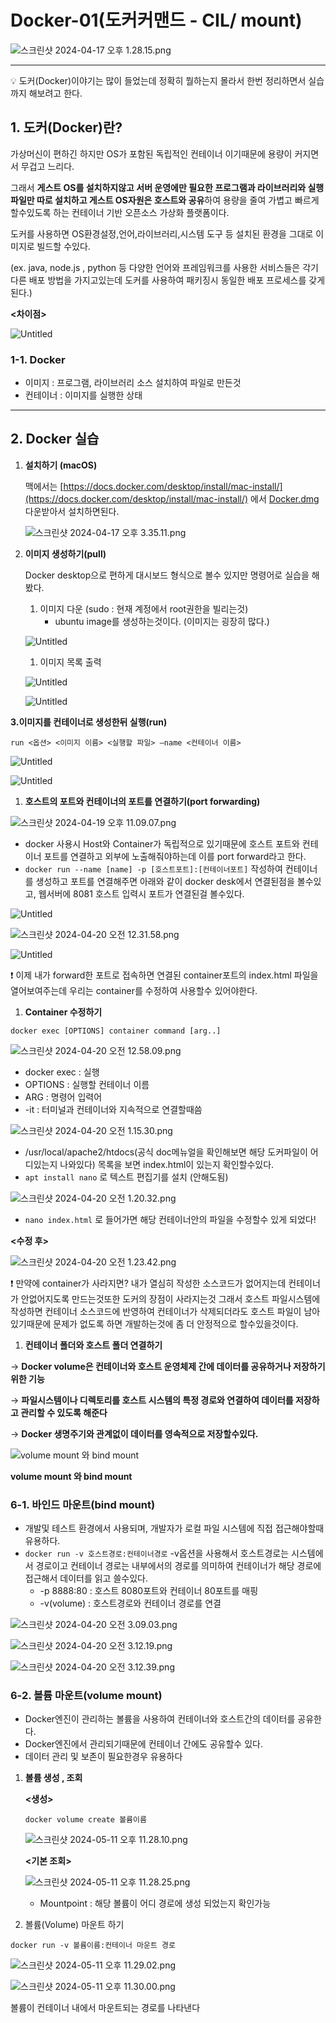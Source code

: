 # Docker-01(도커커맨드 - CIL/ mount)

![스크린샷 2024-04-17 오후 1.28.15.png](./images/(%E1%84%83%E1%85%A9%E1%84%8F%E1%85%A5%E1%84%8F%E1%85%A5%E1%84%86%E1%85%A2%E1%86%AB%E1%84%83%E1%85%B3%20-%20CIL%20mount)%202f46b706975544c5a6fc632f83706a77/%25E1%2584%2589%25E1%2585%25B3%25E1%2584%258F%25E1%2585%25B3%25E1%2584%2585%25E1%2585%25B5%25E1%2586%25AB%25E1%2584%2589%25E1%2585%25A3%25E1%2586%25BA_2024-04-17_%25E1%2584%258B%25E1%2585%25A9%25E1%2584%2592%25E1%2585%25AE_1.28.15.png)

---

<aside>
💡 도커(Docker)이야기는 많이 들었는데 정확히 뭘하는지 몰라서 한번 정리하면서 실습까지 해보려고 한다.

</aside>

## 1. 도커(Docker)란?

가상머신이 편하긴 하지만 OS가 포함된 독립적인 컨테이너 이기때문에 용량이 커지면서 무겁고 느리다.

그래서 **게스트 OS를 설치하지않고 서버 운영에만 필요한 프로그램과 라이브러리와 실행파일만 따로 설치하고 게스트 OS자원은 호스트와 공유**하여 용량을 줄여 가볍고 빠르게 할수있도록 하는 컨테이너 기반 오픈소스 가상화 플랫폼이다.

도커를 사용하면 OS환경설정,언어,라이브러리,시스템 도구 등 설치된 환경을 그대로 이미지로 빌드할 수있다.

(ex. java, node.js , python 등 다양한 언어와 프레임워크를 사용한 서비스들은 각기 다른 배포 방법을 가지고있는데 도커를 사용하여 패키징시 동일한 배포 프로세스를 갖게된다.)

**<차이점>**

![Untitled](Docker-01(%E1%84%83%E1%85%A9%E1%84%8F%E1%85%A5%E1%84%8F%E1%85%A5%E1%84%86%E1%85%A2%E1%86%AB%E1%84%83%E1%85%B3%20-%20CIL%20mount)%202f46b706975544c5a6fc632f83706a77/Untitled.png)

### 1-1. Docker

- 이미지 : 프로그램, 라이브러리 소스 설치하여 파일로 만든것
- 컨테이너 : 이미지를 실행한 상태

---

## 2. Docker 실습

1. **설치하기 (macOS)**
    
    맥에서는 [https://docs.docker.com/desktop/install/mac-install/](https://docs.docker.com/desktop/install/mac-install/) 에서 [Docker.dm](http://docker.dm/)g 다운받아서 설치하면된다.
    
    ![스크린샷 2024-04-17 오후 3.35.11.png](Docker-01(%E1%84%83%E1%85%A9%E1%84%8F%E1%85%A5%E1%84%8F%E1%85%A5%E1%84%86%E1%85%A2%E1%86%AB%E1%84%83%E1%85%B3%20-%20CIL%20mount)%202f46b706975544c5a6fc632f83706a77/%25E1%2584%2589%25E1%2585%25B3%25E1%2584%258F%25E1%2585%25B3%25E1%2584%2585%25E1%2585%25B5%25E1%2586%25AB%25E1%2584%2589%25E1%2585%25A3%25E1%2586%25BA_2024-04-17_%25E1%2584%258B%25E1%2585%25A9%25E1%2584%2592%25E1%2585%25AE_3.35.11.png)
    
2. **이미지 생성하기(pull)**
    
    Docker desktop으로 편하게 대시보드 형식으로 볼수 있지만 명령어로 실습을 해봤다.
    
    1. 이미지 다운 (sudo : 현재 계정에서 root권한을 빌리는것)
        - ubuntu image를 생성하는것이다. (이미지는 굉장히 많다.)
    
    ![Untitled](Docker-01(%E1%84%83%E1%85%A9%E1%84%8F%E1%85%A5%E1%84%8F%E1%85%A5%E1%84%86%E1%85%A2%E1%86%AB%E1%84%83%E1%85%B3%20-%20CIL%20mount)%202f46b706975544c5a6fc632f83706a77/Untitled%201.png)
    
    1. 이미지 목록 출력
    
    ![Untitled](Docker-01(%E1%84%83%E1%85%A9%E1%84%8F%E1%85%A5%E1%84%8F%E1%85%A5%E1%84%86%E1%85%A2%E1%86%AB%E1%84%83%E1%85%B3%20-%20CIL%20mount)%202f46b706975544c5a6fc632f83706a77/Untitled%202.png)
    
    ![Untitled](Docker-01(%E1%84%83%E1%85%A9%E1%84%8F%E1%85%A5%E1%84%8F%E1%85%A5%E1%84%86%E1%85%A2%E1%86%AB%E1%84%83%E1%85%B3%20-%20CIL%20mount)%202f46b706975544c5a6fc632f83706a77/Untitled%203.png)
    

**3.이미지를 컨테이너로 생성한뒤 실행(run)**

`run <옵션> <이미지 이름> <실행할 파일> —name <컨테이너 이름>`

![Untitled](Docker-01(%E1%84%83%E1%85%A9%E1%84%8F%E1%85%A5%E1%84%8F%E1%85%A5%E1%84%86%E1%85%A2%E1%86%AB%E1%84%83%E1%85%B3%20-%20CIL%20mount)%202f46b706975544c5a6fc632f83706a77/Untitled%204.png)

![Untitled](Docker-01(%E1%84%83%E1%85%A9%E1%84%8F%E1%85%A5%E1%84%8F%E1%85%A5%E1%84%86%E1%85%A2%E1%86%AB%E1%84%83%E1%85%B3%20-%20CIL%20mount)%202f46b706975544c5a6fc632f83706a77/Untitled%205.png)

1. **호스트의 포트와 컨테이너의 포트를 연결하기(port forwarding)**

![스크린샷 2024-04-19 오후 11.09.07.png](Docker-01(%E1%84%83%E1%85%A9%E1%84%8F%E1%85%A5%E1%84%8F%E1%85%A5%E1%84%86%E1%85%A2%E1%86%AB%E1%84%83%E1%85%B3%20-%20CIL%20mount)%202f46b706975544c5a6fc632f83706a77/%25E1%2584%2589%25E1%2585%25B3%25E1%2584%258F%25E1%2585%25B3%25E1%2584%2585%25E1%2585%25B5%25E1%2586%25AB%25E1%2584%2589%25E1%2585%25A3%25E1%2586%25BA_2024-04-19_%25E1%2584%258B%25E1%2585%25A9%25E1%2584%2592%25E1%2585%25AE_11.09.07.png)

- docker 사용시 Host와 Container가 독립적으로 있기때문에 호스트 포트와 컨테이너 포트를 연결하고 외부에 노출해줘야하는데 이를 port forward라고 한다.
- `docker run --name [name] -p [호스트포트]:[컨테이너포트]` 작성하여 컨테이너를 생성하고 포트를 연결해주면 아래와 같이 docker desk에서 연결된점을 볼수있고, 웹서버에 8081 호스트 입력시 포트가 연결된걸 볼수있다.

![Untitled](Docker-01(%E1%84%83%E1%85%A9%E1%84%8F%E1%85%A5%E1%84%8F%E1%85%A5%E1%84%86%E1%85%A2%E1%86%AB%E1%84%83%E1%85%B3%20-%20CIL%20mount)%202f46b706975544c5a6fc632f83706a77/Untitled%206.png)

![스크린샷 2024-04-20 오전 12.31.58.png](Docker-01(%E1%84%83%E1%85%A9%E1%84%8F%E1%85%A5%E1%84%8F%E1%85%A5%E1%84%86%E1%85%A2%E1%86%AB%E1%84%83%E1%85%B3%20-%20CIL%20mount)%202f46b706975544c5a6fc632f83706a77/%25E1%2584%2589%25E1%2585%25B3%25E1%2584%258F%25E1%2585%25B3%25E1%2584%2585%25E1%2585%25B5%25E1%2586%25AB%25E1%2584%2589%25E1%2585%25A3%25E1%2586%25BA_2024-04-20_%25E1%2584%258B%25E1%2585%25A9%25E1%2584%258C%25E1%2585%25A5%25E1%2586%25AB_12.31.58.png)

![Untitled](Docker-01(%E1%84%83%E1%85%A9%E1%84%8F%E1%85%A5%E1%84%8F%E1%85%A5%E1%84%86%E1%85%A2%E1%86%AB%E1%84%83%E1%85%B3%20-%20CIL%20mount)%202f46b706975544c5a6fc632f83706a77/Untitled%207.png)

<aside>
❗ 이제 내가 forward한 포트로 접속하면 연결된 container포트의 index.html 파일을 열어보여주는데 우리는 container를 수정하여 사용할수 있어야한다.

</aside>

1. **Container 수정하기**

`docker exec [OPTIONS] container command [arg..]`  

![스크린샷 2024-04-20 오전 12.58.09.png](Docker-01(%E1%84%83%E1%85%A9%E1%84%8F%E1%85%A5%E1%84%8F%E1%85%A5%E1%84%86%E1%85%A2%E1%86%AB%E1%84%83%E1%85%B3%20-%20CIL%20mount)%202f46b706975544c5a6fc632f83706a77/%25E1%2584%2589%25E1%2585%25B3%25E1%2584%258F%25E1%2585%25B3%25E1%2584%2585%25E1%2585%25B5%25E1%2586%25AB%25E1%2584%2589%25E1%2585%25A3%25E1%2586%25BA_2024-04-20_%25E1%2584%258B%25E1%2585%25A9%25E1%2584%258C%25E1%2585%25A5%25E1%2586%25AB_12.58.09.png)

- docker exec : 실행
- OPTIONS : 실행할 컨테이너 이름
- ARG : 명령어 입력어
- -it : 터미널과 컨테이너와 지속적으로 연결할때씀

![스크린샷 2024-04-20 오전 1.15.30.png](Docker-01(%E1%84%83%E1%85%A9%E1%84%8F%E1%85%A5%E1%84%8F%E1%85%A5%E1%84%86%E1%85%A2%E1%86%AB%E1%84%83%E1%85%B3%20-%20CIL%20mount)%202f46b706975544c5a6fc632f83706a77/%25E1%2584%2589%25E1%2585%25B3%25E1%2584%258F%25E1%2585%25B3%25E1%2584%2585%25E1%2585%25B5%25E1%2586%25AB%25E1%2584%2589%25E1%2585%25A3%25E1%2586%25BA_2024-04-20_%25E1%2584%258B%25E1%2585%25A9%25E1%2584%258C%25E1%2585%25A5%25E1%2586%25AB_1.15.30.png)

- /usr/local/apache2/htdocs(공식 doc메뉴얼을 확인해보면 해당 도커파일이 어디있는지 나와있다) 목록을 보면 index.html이 있는지 확인할수있다.
- `apt install nano` 로 텍스트 편집기를 설치 (안해도됨)

![스크린샷 2024-04-20 오전 1.20.32.png](Docker-01(%E1%84%83%E1%85%A9%E1%84%8F%E1%85%A5%E1%84%8F%E1%85%A5%E1%84%86%E1%85%A2%E1%86%AB%E1%84%83%E1%85%B3%20-%20CIL%20mount)%202f46b706975544c5a6fc632f83706a77/%25E1%2584%2589%25E1%2585%25B3%25E1%2584%258F%25E1%2585%25B3%25E1%2584%2585%25E1%2585%25B5%25E1%2586%25AB%25E1%2584%2589%25E1%2585%25A3%25E1%2586%25BA_2024-04-20_%25E1%2584%258B%25E1%2585%25A9%25E1%2584%258C%25E1%2585%25A5%25E1%2586%25AB_1.20.32.png)

- `nano index.html` 로 들어가면 해당 컨테이너안의 파일을 수정할수 있게 되었다!

**<수정 후>**

![스크린샷 2024-04-20 오전 1.23.42.png](Docker-01(%E1%84%83%E1%85%A9%E1%84%8F%E1%85%A5%E1%84%8F%E1%85%A5%E1%84%86%E1%85%A2%E1%86%AB%E1%84%83%E1%85%B3%20-%20CIL%20mount)%202f46b706975544c5a6fc632f83706a77/%25E1%2584%2589%25E1%2585%25B3%25E1%2584%258F%25E1%2585%25B3%25E1%2584%2585%25E1%2585%25B5%25E1%2586%25AB%25E1%2584%2589%25E1%2585%25A3%25E1%2586%25BA_2024-04-20_%25E1%2584%258B%25E1%2585%25A9%25E1%2584%258C%25E1%2585%25A5%25E1%2586%25AB_1.23.42.png)

<aside>
❗ 만약에 container가 사라지면? 내가 열심히 작성한 소스코드가 없어지는데 컨테이너가 안없어지도록 만드는것또한 도커의 장점이 사라지는것
그래서 호스트 파일시스템에 작성하면 컨테이너 소스코드에 반영하여 컨테이너가 삭제되더라도 호스트 파일이 남아있기때문에 문제가 없도록 하면 개발하는것에 좀 더 안정적으로 할수있을것이다.

</aside>

1. **컨테이너 폴더와 호스트 폴더 연결하기**

→ **Docker volume은 컨테이너와 호스트 운영체제 간에 데이터를 공유하거나 저장하기 위한 기능**

→ **파일시스템이나 디렉토리를 호스트 시스템의 특정 경로와 연결하여 데이터를 저장하고 관리할 수 있도록 해준다**

→ **Docker 생명주기와 관계없이 데이터를 영속적으로 저장할수있다.**

![**volume mount 와 bind mount**](Docker-01(%E1%84%83%E1%85%A9%E1%84%8F%E1%85%A5%E1%84%8F%E1%85%A5%E1%84%86%E1%85%A2%E1%86%AB%E1%84%83%E1%85%B3%20-%20CIL%20mount)%202f46b706975544c5a6fc632f83706a77/%25E1%2584%2589%25E1%2585%25B3%25E1%2584%258F%25E1%2585%25B3%25E1%2584%2585%25E1%2585%25B5%25E1%2586%25AB%25E1%2584%2589%25E1%2585%25A3%25E1%2586%25BA_2024-05-09_%25E1%2584%258B%25E1%2585%25A9%25E1%2584%2592%25E1%2585%25AE_9.42.52.png)

**volume mount 와 bind mount**

### 6-1. 바인드 마운트(bind mount)

- 개발및 테스트 환경에서 사용되며, 개발자가 로컬 파일 시스템에 직접 접근해야할때 유용하다.
- `docker run -v 호스트경로:컨테이너경로` -v옵션을 사용해서 호스트경로는 시스템에서 경로이고 컨테이너 경로는 내부에서의 경로를 의미하여 컨테이너가 해당 경로에 접근해서 데이터를 읽고 쓸수있다.
    - -p 8888:80 : 호스트 8080포트와 컨테이너 80포트를 매핑
    - -v(volume) : 호스트경로와 컨테이너 경로를 연결

![스크린샷 2024-04-20 오전 3.09.03.png](Docker-01(%E1%84%83%E1%85%A9%E1%84%8F%E1%85%A5%E1%84%8F%E1%85%A5%E1%84%86%E1%85%A2%E1%86%AB%E1%84%83%E1%85%B3%20-%20CIL%20mount)%202f46b706975544c5a6fc632f83706a77/%25E1%2584%2589%25E1%2585%25B3%25E1%2584%258F%25E1%2585%25B3%25E1%2584%2585%25E1%2585%25B5%25E1%2586%25AB%25E1%2584%2589%25E1%2585%25A3%25E1%2586%25BA_2024-04-20_%25E1%2584%258B%25E1%2585%25A9%25E1%2584%258C%25E1%2585%25A5%25E1%2586%25AB_3.09.03.png)

![스크린샷 2024-04-20 오전 3.12.19.png](Docker-01(%E1%84%83%E1%85%A9%E1%84%8F%E1%85%A5%E1%84%8F%E1%85%A5%E1%84%86%E1%85%A2%E1%86%AB%E1%84%83%E1%85%B3%20-%20CIL%20mount)%202f46b706975544c5a6fc632f83706a77/%25E1%2584%2589%25E1%2585%25B3%25E1%2584%258F%25E1%2585%25B3%25E1%2584%2585%25E1%2585%25B5%25E1%2586%25AB%25E1%2584%2589%25E1%2585%25A3%25E1%2586%25BA_2024-04-20_%25E1%2584%258B%25E1%2585%25A9%25E1%2584%258C%25E1%2585%25A5%25E1%2586%25AB_3.12.19.png)

![스크린샷 2024-04-20 오전 3.12.39.png](Docker-01(%E1%84%83%E1%85%A9%E1%84%8F%E1%85%A5%E1%84%8F%E1%85%A5%E1%84%86%E1%85%A2%E1%86%AB%E1%84%83%E1%85%B3%20-%20CIL%20mount)%202f46b706975544c5a6fc632f83706a77/%25E1%2584%2589%25E1%2585%25B3%25E1%2584%258F%25E1%2585%25B3%25E1%2584%2585%25E1%2585%25B5%25E1%2586%25AB%25E1%2584%2589%25E1%2585%25A3%25E1%2586%25BA_2024-04-20_%25E1%2584%258B%25E1%2585%25A9%25E1%2584%258C%25E1%2585%25A5%25E1%2586%25AB_3.12.39.png)

### 6-2. 볼륨 마운트(volume mount)

- Docker엔진이 관리하는 볼륨을 사용하여 컨테이너와 호스트간의 데이터를 공유한다.
- Docker엔진에서 관리되기때문에 컨테이너 간에도 공유할수 있다.
- 데이터 관리 및 보존이 필요한경우 유용하다

1. **볼륨 생성 , 조회**
    
    **<생성>**
    
    `docker volume create 볼륨이름` 
    
    ![스크린샷 2024-05-11 오후 11.28.10.png](Docker-01(%E1%84%83%E1%85%A9%E1%84%8F%E1%85%A5%E1%84%8F%E1%85%A5%E1%84%86%E1%85%A2%E1%86%AB%E1%84%83%E1%85%B3%20-%20CIL%20mount)%202f46b706975544c5a6fc632f83706a77/%25E1%2584%2589%25E1%2585%25B3%25E1%2584%258F%25E1%2585%25B3%25E1%2584%2585%25E1%2585%25B5%25E1%2586%25AB%25E1%2584%2589%25E1%2585%25A3%25E1%2586%25BA_2024-05-11_%25E1%2584%258B%25E1%2585%25A9%25E1%2584%2592%25E1%2585%25AE_11.28.10.png)
    
    **<기본 조회>**
    
    ![스크린샷 2024-05-11 오후 11.28.25.png](Docker-01(%E1%84%83%E1%85%A9%E1%84%8F%E1%85%A5%E1%84%8F%E1%85%A5%E1%84%86%E1%85%A2%E1%86%AB%E1%84%83%E1%85%B3%20-%20CIL%20mount)%202f46b706975544c5a6fc632f83706a77/%25E1%2584%2589%25E1%2585%25B3%25E1%2584%258F%25E1%2585%25B3%25E1%2584%2585%25E1%2585%25B5%25E1%2586%25AB%25E1%2584%2589%25E1%2585%25A3%25E1%2586%25BA_2024-05-11_%25E1%2584%258B%25E1%2585%25A9%25E1%2584%2592%25E1%2585%25AE_11.28.25.png)
    
    - Mountpoint : 해당 볼륨이 어디 경로에 생성 되었는지 확인가능
    
2. 볼륨(Volume) 마운트 하기

`docker run -v 볼륨이름:컨테이너 마운트 경로`

![스크린샷 2024-05-11 오후 11.29.02.png](Docker-01(%E1%84%83%E1%85%A9%E1%84%8F%E1%85%A5%E1%84%8F%E1%85%A5%E1%84%86%E1%85%A2%E1%86%AB%E1%84%83%E1%85%B3%20-%20CIL%20mount)%202f46b706975544c5a6fc632f83706a77/%25E1%2584%2589%25E1%2585%25B3%25E1%2584%258F%25E1%2585%25B3%25E1%2584%2585%25E1%2585%25B5%25E1%2586%25AB%25E1%2584%2589%25E1%2585%25A3%25E1%2586%25BA_2024-05-11_%25E1%2584%258B%25E1%2585%25A9%25E1%2584%2592%25E1%2585%25AE_11.29.02.png)

![스크린샷 2024-05-11 오후 11.30.00.png](Docker-01(%E1%84%83%E1%85%A9%E1%84%8F%E1%85%A5%E1%84%8F%E1%85%A5%E1%84%86%E1%85%A2%E1%86%AB%E1%84%83%E1%85%B3%20-%20CIL%20mount)%202f46b706975544c5a6fc632f83706a77/%25E1%2584%2589%25E1%2585%25B3%25E1%2584%258F%25E1%2585%25B3%25E1%2584%2585%25E1%2585%25B5%25E1%2586%25AB%25E1%2584%2589%25E1%2585%25A3%25E1%2586%25BA_2024-05-11_%25E1%2584%258B%25E1%2585%25A9%25E1%2584%2592%25E1%2585%25AE_11.30.00.png)

볼륨이 컨테이너 내에서 마운트되는 경로를 나타낸다
